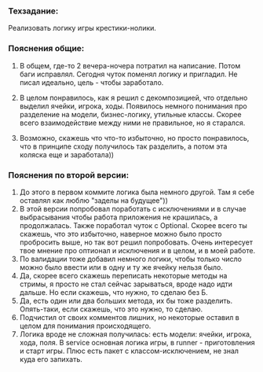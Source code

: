 ### Техзадание:
Реализовать логику игры крестики-нолики.

### Пояснения общие:
1. В общем, где-то 2 вечера-ночера потратил на написание. Потом баги исправлял. Сегодня чуток поменял логику и пригладил. Не писал идеально, цель - чтобы заработало.

2. В целом понравилось, как я решил с декомпозицией, что отдельно выделил ячейки, игрока, ходы. Появилось немного понимания про разделение на модели, бизнес-логику, утильные классы. Скорее всего взаимодействие между ними не правильное, но я старался.

3. Возможно, скажешь что что-то избыточно, но просто понравилось, что в принципе сходу получилось так разделить, а потом эта коляска еще и заработала))

### Пояснения по второй версии:
1. До этого в первом коммите логика была немного другой. Там я себе оставлял как люблю "заделы на будущее"))
2. В этой версии попробовал поработать с исключениями и в случае выбрасывания чтобы работа приложения не крашилась, а продолжалась.
Также поработал чуток с Optional. Скорее всего ты скажешь, что это избыточно, наверное можно было просто пробросить выше, но так вот решил попробовать. Очень интересует твое мнение про оптионал и исключения и в целом, и в моей работе.
3. По валидации тоже добавил немного логики, чтобы только число можно было ввести или в одну и ту же ячейку нельзя было.
4. Да, скорее всего скажешь переписать некоторые методы на стримы, я просто не стал сейчас зарываться, вроде надо идти дальше. Но если скажешь, что нужно, то сделаю без Б.
5. Да, есть один или два больших метода, их бы тоже разделить. Опять-таки, если скажешь, что это нужно, то сделаю.
6. Подчистил от своих комментов лишних, но некоторые оставил в целом для понимания происходящего. 
7. Логика вроде не сложная получилась: есть модели: ячейки, игрока, хода, поля. В service основная логика игры, в runner - приготовления и старт игры. Плюс есть пакет с классом-исключением, не знал куда его запихать.


